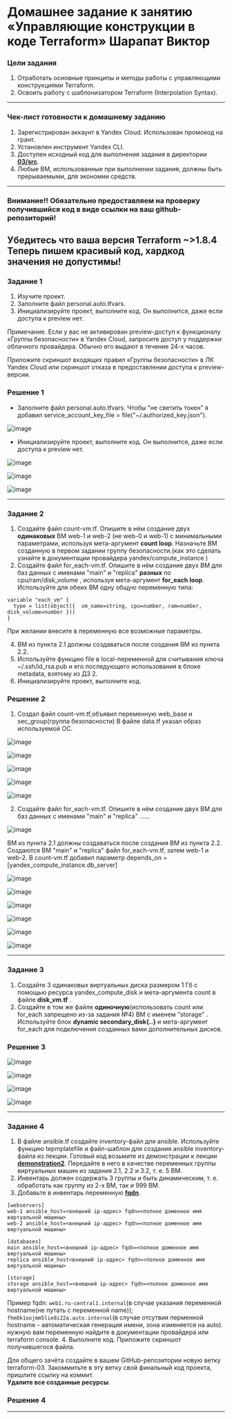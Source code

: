 # Домашнее задание к занятию «Управляющие конструкции в коде Terraform» Шарапат Виктор

### Цели задания

1. Отработать основные принципы и методы работы с управляющими конструкциями Terraform.
2. Освоить работу с шаблонизатором Terraform (Interpolation Syntax).

------

### Чек-лист готовности к домашнему заданию

1. Зарегистрирован аккаунт в Yandex Cloud. Использован промокод на грант.
2. Установлен инструмент Yandex CLI.
3. Доступен исходный код для выполнения задания в директории [**03/src**](https://github.com/netology-code/ter-homeworks/tree/main/03/src).
4. Любые ВМ, использованные при выполнении задания, должны быть прерываемыми, для экономии средств.

------

### Внимание!! Обязательно предоставляем на проверку получившийся код в виде ссылки на ваш github-репозиторий!
Убедитесь что ваша версия **Terraform** ~>1.8.4
Теперь пишем красивый код, хардкод значения не допустимы!
------

### Задание 1

1. Изучите проект.
2. Заполните файл personal.auto.tfvars.
3. Инициализируйте проект, выполните код. Он выполнится, даже если доступа к preview нет.

Примечание. Если у вас не активирован preview-доступ к функционалу «Группы безопасности» в Yandex Cloud, запросите доступ у поддержки облачного провайдера. Обычно его выдают в течение 24-х часов.

Приложите скриншот входящих правил «Группы безопасности» в ЛК Yandex Cloud или скриншот отказа в предоставлении доступа к preview-версии.

### Решение 1

* Заполните файл personal.auto.tfvars. Чтобы "не светить токен" я добавил service_account_key_file = file("~/.authorized_key.json"). 

![image](https://github.com/user-attachments/assets/5c6f0251-88d0-4d10-93bf-04550c657506)

* Инициализируйте проект, выполните код. Он выполнится, даже если доступа к preview нет.

![image](https://github.com/user-attachments/assets/991df1fc-d965-4966-af86-7a7a442ac7c7)

![image](https://github.com/user-attachments/assets/f87ce876-9115-41d7-b2d0-3cf5e230ea14)

![image](https://github.com/user-attachments/assets/03fe517e-f6ee-4ef9-9387-ab9fdd4673ff)

------

### Задание 2

1. Создайте файл count-vm.tf. Опишите в нём создание двух **одинаковых** ВМ  web-1 и web-2 (не web-0 и web-1) с минимальными параметрами, используя мета-аргумент **count loop**. Назначьте ВМ созданную в первом задании группу безопасности.(как это сделать узнайте в документации провайдера yandex/compute_instance )
2. Создайте файл for_each-vm.tf. Опишите в нём создание двух ВМ для баз данных с именами "main" и "replica" **разных** по cpu/ram/disk_volume , используя мета-аргумент **for_each loop**. Используйте для обеих ВМ одну общую переменную типа:
```
variable "each_vm" {
  type = list(object({  vm_name=string, cpu=number, ram=number, disk_volume=number }))
}
```  
При желании внесите в переменную все возможные параметры.

4. ВМ из пункта 2.1 должны создаваться после создания ВМ из пункта 2.2.
5. Используйте функцию file в local-переменной для считывания ключа ~/.ssh/id_rsa.pub и его последующего использования в блоке metadata, взятому из ДЗ 2.
6. Инициализируйте проект, выполните код.

### Решение 2

1. Создал файл count-vm.tf,объявил переменную web_base и sec_group(группа безопасности) В файле data.tf указал образ используемой ОС. 
   
![image](https://github.com/user-attachments/assets/b0835111-fb8b-4dbe-997c-7abb4438e5c7)

![image](https://github.com/user-attachments/assets/3db92a0b-2c8a-48bd-aeb7-262e361337d9)

![image](https://github.com/user-attachments/assets/df7dfda8-9c8c-44c3-8755-1f878a5d1836)

![image](https://github.com/user-attachments/assets/e22df5fc-0e59-432c-a7e5-f46a238749dd)

![image](https://github.com/user-attachments/assets/ccfae0f9-c488-4f33-96eb-e38c37153c13)



2. Создайте файл for_each-vm.tf. Опишите в нём создание двух ВМ для баз данных с именами "main" и "replica" ......

![image](https://github.com/user-attachments/assets/3be89cbd-d375-402f-baf2-3f6902d35136)


ВМ из пункта 2.1 должны создаваться после создания ВМ из пункта 2.2. Создаются ВМ "main" и "replica" файл for_each-vm.tf, затем web-1 и web-2. В count-vm.tf добавил  параметр depends_on = [yandex_compute_instance.db_server]

![image](https://github.com/user-attachments/assets/8f194893-316f-49dc-8de6-90a09d932fce)

![image](https://github.com/user-attachments/assets/c713cf1b-baa5-4451-ba43-98fce3da9960)

![image](https://github.com/user-attachments/assets/46f32fec-cda0-4b4f-af72-d2a03a5cf862)

![image](https://github.com/user-attachments/assets/f8108f17-cfaf-4ebc-b790-31795ac7f25c)

![image](https://github.com/user-attachments/assets/ae92b79b-aa1c-43c6-9809-80da5d577ab8)

![image](https://github.com/user-attachments/assets/96321aee-d3d8-4c2e-816e-1c7253e1b466)

------

### Задание 3

1. Создайте 3 одинаковых виртуальных диска размером 1 Гб с помощью ресурса yandex_compute_disk и мета-аргумента count в файле **disk_vm.tf** .
2. Создайте в том же файле **одиночную**(использовать count или for_each запрещено из-за задания №4) ВМ c именем "storage"  . Используйте блок **dynamic secondary_disk{..}** и мета-аргумент for_each для подключения созданных вами дополнительных дисков.

### Решение 3

![image](https://github.com/user-attachments/assets/92d8b580-3e63-494e-9a02-c20c36b5887e)

![image](https://github.com/user-attachments/assets/dbf9651b-3c3f-4ca6-9896-115b24ab142e)

![image](https://github.com/user-attachments/assets/4f488f95-d198-48ee-89be-c9f8ba3fd7e2)

![image](https://github.com/user-attachments/assets/8e0a7144-f0f1-43f5-b140-a5bd5d787ad5)

------

### Задание 4

1. В файле ansible.tf создайте inventory-файл для ansible.
Используйте функцию tepmplatefile и файл-шаблон для создания ansible inventory-файла из лекции.
Готовый код возьмите из демонстрации к лекции [**demonstration2**](https://github.com/netology-code/ter-homeworks/tree/main/03/demo).
Передайте в него в качестве переменных группы виртуальных машин из задания 2.1, 2.2 и 3.2, т. е. 5 ВМ.
2. Инвентарь должен содержать 3 группы и быть динамическим, т. е. обработать как группу из 2-х ВМ, так и 999 ВМ.
3. Добавьте в инвентарь переменную  [**fqdn**](https://cloud.yandex.ru/docs/compute/concepts/network#hostname).
``` 
[webservers]
web-1 ansible_host=<внешний ip-адрес> fqdn=<полное доменное имя виртуальной машины>
web-2 ansible_host=<внешний ip-адрес> fqdn=<полное доменное имя виртуальной машины>

[databases]
main ansible_host=<внешний ip-адрес> fqdn=<полное доменное имя виртуальной машины>
replica ansible_host<внешний ip-адрес> fqdn=<полное доменное имя виртуальной машины>

[storage]
storage ansible_host=<внешний ip-адрес> fqdn=<полное доменное имя виртуальной машины>
```
Пример fqdn: ```web1.ru-central1.internal```(в случае указания переменной hostname(не путать с переменной name)); ```fhm8k1oojmm5lie8i22a.auto.internal```(в случае отсутвия перменной hostname - автоматическая генерация имени,  зона изменяется на auto). нужную вам переменную найдите в документации провайдера или terraform console.
4. Выполните код. Приложите скриншот получившегося файла. 

Для общего зачёта создайте в вашем GitHub-репозитории новую ветку terraform-03. Закоммитьте в эту ветку свой финальный код проекта, пришлите ссылку на коммит.   
**Удалите все созданные ресурсы**.

### Решение 4

------
